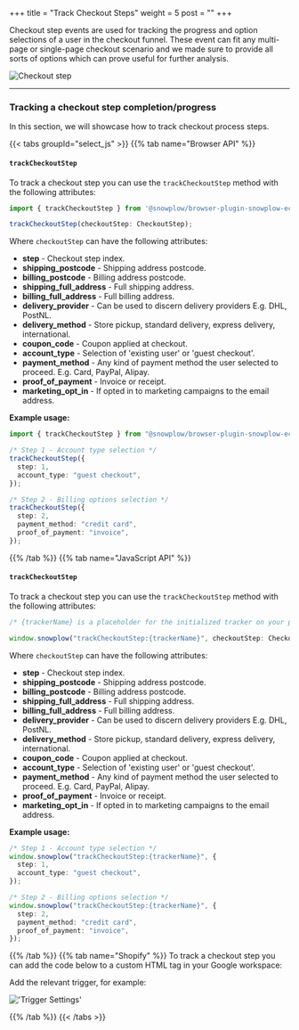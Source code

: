 +++
title = "Track Checkout Steps"
weight = 5
post = ""
+++

Checkout step events are used for tracking the progress and option selections of a user in the checkout funnel. These event can fit any multi-page or single-page checkout scenario and we made sure to provide all sorts of options which can prove useful for further analysis.

![Checkout step](../images/checkout.png?width=60pc)

---

### Tracking a checkout step completion/progress

In this section, we will showcase how to track checkout process steps.

{{< tabs groupId="select_js" >}}
{{% tab name="Browser API" %}}

#### `trackCheckoutStep`

To track a checkout step you can use the `trackCheckoutStep` method with the following attributes:

```ts
import { trackCheckoutStep } from '@snowplow/browser-plugin-snowplow-ecommerce';

trackCheckoutStep(checkoutStep: CheckoutStep);
```

Where `checkoutStep` can have the following attributes:

- **step** - Checkout step index.
- **shipping_postcode** - Shipping address postcode.
- **billing_postcode** - Billing address postcode.
- **shipping_full_address** - Full shipping address.
- **billing_full_address** - Full billing address.
- **delivery_provider** - Can be used to discern delivery providers E.g. DHL, PostNL.
- **delivery_method** - Store pickup, standard delivery, express delivery, international.
- **coupon_code** - Coupon applied at checkout.
- **account_type** - Selection of 'existing user' or 'guest checkout'.
- **payment_method** - Any kind of payment method the user selected to proceed. E.g. Card, PayPal, Alipay.
- **proof_of_payment** - Invoice or receipt.
- **marketing_opt_in** - If opted in to marketing campaigns to the email address.

**Example usage:**

```ts
import { trackCheckoutStep } from "@snowplow/browser-plugin-snowplow-ecommerce";

/* Step 1 - Account type selection */
trackCheckoutStep({
  step: 1,
  account_type: "guest checkout",
});

/* Step 2 - Billing options selection */
trackCheckoutStep({
  step: 2,
  payment_method: "credit card",
  proof_of_payment: "invoice",
});
```

{{% /tab %}}
{{% tab name="JavaScript API" %}}

#### `trackCheckoutStep`

To track a checkout step you can use the `trackCheckoutStep` method with the following attributes:

```ts
/* {trackerName} is a placeholder for the initialized tracker on your page.  */

window.snowplow("trackCheckoutStep:{trackerName}", checkoutStep: CheckoutStep);
```

Where `checkoutStep` can have the following attributes:

- **step** - Checkout step index.
- **shipping_postcode** - Shipping address postcode.
- **billing_postcode** - Billing address postcode.
- **shipping_full_address** - Full shipping address.
- **billing_full_address** - Full billing address.
- **delivery_provider** - Can be used to discern delivery providers E.g. DHL, PostNL.
- **delivery_method** - Store pickup, standard delivery, express delivery, international.
- **coupon_code** - Coupon applied at checkout.
- **account_type** - Selection of 'existing user' or 'guest checkout'.
- **payment_method** - Any kind of payment method the user selected to proceed. E.g. Card, PayPal, Alipay.
- **proof_of_payment** - Invoice or receipt.
- **marketing_opt_in** - If opted in to marketing campaigns to the email address.

**Example usage:**

```ts
/* Step 1 - Account type selection */
window.snowplow("trackCheckoutStep:{trackerName}", {
  step: 1,
  account_type: "guest checkout",
});

/* Step 2 - Billing options selection */
window.snowplow("trackCheckoutStep:{trackerName}", {
  step: 2,
  payment_method: "credit card",
  proof_of_payment: "invoice",
});
```

{{% /tab %}}
{{% tab name="Shopify" %}}
To track a checkout step you can add the code below to a custom HTML tag in your Google workspace:

<script>
snowplow("trackCheckoutStep", {
  step: 1
});
</script>

Add the relevant trigger, for example:

!['Trigger Settings'](../images/checkout-step-trigger.png)

{{% /tab %}}
{{< /tabs >}}
